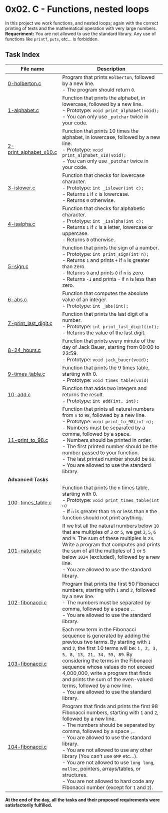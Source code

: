 # 0x02. C - Functions, nested loops
In this project we work functions, and nested loops; again with the correct printing of texts and the mathematical operation with very large numbers.
**Requeriment:** You are not allowed to use the standard library. Any use of functions like `printf`, `puts`, etc… is forbidden.
## Task Index
|File name              |Description                         |
|-----------------------|------------------------------------|
|[0-holberton.c](https://github.com/Doouh/holbertonschool-low_level_programming/blob/master/0x02-functions_nested_loops/0-holberton.c)|Program that prints `Holberton`, followed by a new line.<br>- The program should return `0`.|
|[1-alphabet.c](https://github.com/Doouh/holbertonschool-low_level_programming/blob/master/0x02-functions_nested_loops/1-alphabet.c)|Function that prints the alphabet, in lowercase, followed by a new line.<br>- Prototype: `void print_alphabet(void);`<br>- You can only use `_putchar` twice in your code.|
|[2-print_alphabet_x10.c](https://github.com/Doouh/holbertonschool-low_level_programming/blob/master/0x02-functions_nested_loops/2-print_alphabet_x10.c)|Function that prints 10 times the alphabet, in lowercase, followed by a new line.<br>- Prototype: `void print_alphabet_x10(void);`<br>- You can only use `_putchar` twice in your code.|
|[3-islower.c](https://github.com/Doouh/holbertonschool-low_level_programming/blob/master/0x02-functions_nested_loops/3-islower.c)|Function that checks for lowercase character.<br>- Prototype: `int _islower(int c);`<br>- Returns `1` if `c` is lowercase.<br>- Returns `0` otherwise.|
|[4-isalpha.c](https://github.com/Doouh/holbertonschool-low_level_programming/blob/master/0x02-functions_nested_loops/4-isalpha.c)|Function that checks for alphabetic character.<br>- Prototype: `int _isalpha(int c);`<br>- Returns `1` if `c` is a letter, lowercase or uppercase.<br>- Returns `0` otherwise.|
|[5-sign.c](https://github.com/Doouh/holbertonschool-low_level_programming/blob/master/0x02-functions_nested_loops/5-sign.c)|Function that prints the sign of a number.<br>- Prototype: `int print_sign(int n);`<br>- Returns `1` and prints `+` if `n` is greater than zero.<br>- Returns `0` and prints `0` if `n` is zero.<br>- Returns `-1` and prints `-` if `n` is less than zero.|
|[6-abs.c](https://github.com/Doouh/holbertonschool-low_level_programming/blob/master/0x02-functions_nested_loops/6-abs.c)|Function that computes the absolute value of an integer.<br>- Prototype: `int _abs(int);`|
|[7-print_last_digit.c](https://github.com/Doouh/holbertonschool-low_level_programming/blob/master/0x02-functions_nested_loops/7-print_last_digit.c)|Function that prints the last digit of a number.<br>- Prototype: `int print_last_digit(int);`<br>- Returns the value of the last digit.|
|[8-24_hours.c](https://github.com/Doouh/holbertonschool-low_level_programming/blob/master/0x02-functions_nested_loops/8-24_hours.c)|Function that prints every minute of the day of Jack Bauer, starting from 00:00 to 23:59.<br>- Prototype: `void jack_bauer(void);`|
|[9-times_table.c](https://github.com/Doouh/holbertonschool-low_level_programming/blob/master/0x02-functions_nested_loops/9-times_table.c)|Function that prints the 9 times table, starting with 0.<br>- Prototype: `void times_table(void)`|
|[10-add.c](https://github.com/Doouh/holbertonschool-low_level_programming/blob/master/0x02-functions_nested_loops/10-add.c)|Function that adds two integers and returns the result.<br>- Prototype: `int add(int, int);`|
|[11-print_to_98.c](https://github.com/Doouh/holbertonschool-low_level_programming/blob/master/0x02-functions_nested_loops/11-print_to_98.c)|Function that prints all natural numbers from `n` to `98`, followed by a new line.<br>- Prototype: `void print_to_98(int n);`<br>- Numbers must be separated by a comma, followed by a space.<br>- Numbers should be printed in order.<br>- The first printed number should be the number passed to your function.<br>- The last printed number should be `98`.<br>- You are allowed to use the standard library.|
|**Advanced Tasks**||
|[100-times_table.c](https://github.com/Doouh/holbertonschool-low_level_programming/blob/master/0x02-functions_nested_loops/100-times_table.c)|Function that prints the `n` times table, starting with 0.<br>- Prototype: `void print_times_table(int n)`<br>- If `n` is greater than `15` or less than `0` the function should not print anything.|
|[101-natural.c](https://github.com/Doouh/holbertonschool-low_level_programming/blob/master/0x02-functions_nested_loops/101-natural.c)|If we list all the natural numbers below `10` that are multiples of `3` or `5`, we get `3`, `5`, `6` and `9`. The sum of these multiples is `23`. Write a program that computes and prints the sum of all the multiples of `3` or `5` below `1024` (excluded), followed by a new line.<br>- You are allowed to use the standard library.|
|[102-fibonacci.c](https://github.com/Doouh/holbertonschool-low_level_programming/blob/master/0x02-functions_nested_loops/102-fibonacci.c)|Program that prints the first 50 Fibonacci numbers, starting with `1` and `2`, followed by a new line.<br>- The numbers must be separated by comma, followed by a space `,`.<br>- You are allowed to use the standard library.|
|[103-fibonacci.c](https://github.com/Doouh/holbertonschool-low_level_programming/blob/master/0x02-functions_nested_loops/103-fibonacci.c)|Each new term in the Fibonacci sequence is generated by adding the previous two terms. By starting with `1` and `2`, the first 10 terms will be: `1, 2, 3, 5, 8, 13, 21, 34, 55, 89`. By considering the terms in the Fibonacci sequence whose values do not exceed 4,000,000, write a program that finds and prints the sum of the even-valued terms, followed by a new line.<br>- You are allowed to use the standard library.|
|[104-fibonacci.c](https://github.com/Doouh/holbertonschool-low_level_programming/blob/master/0x02-functions_nested_loops/104-fibonacci.c)|Program that finds and prints the first 98 Fibonacci numbers, starting with `1` and `2`, followed by a new line.<br>- The numbers should be separated by comma, followed by a space `,`.<br>- You are allowed to use the standard library.<br>- You are not allowed to use any other library (You can’t use `GMP` etc…).<br>- You are not allowed to use `long long`, `malloc`, pointers, arrays/tables, or structures.<br>- You are not allowed to hard code any Fibonacci number (except for `1` and `2`).|

**At the end of the day, all the tasks and their proposed requirements were satisfactorily fulfilled.**
